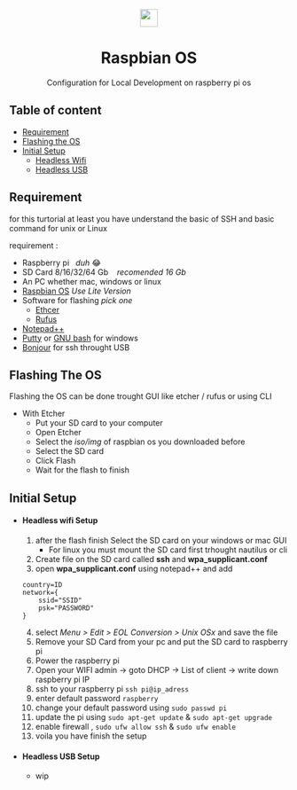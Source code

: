 <div align="center">
    <img width="32px" src="https://www.raspberrypi.org/app/uploads/2018/03/RPi-Logo-Reg-SCREEN.png">
    <h1 color="#c41949" font-size:32px">Raspbian OS</h1>
    <div>Configuration for Local Development on raspberry pi os</div>
</div>

## Table of content

- <a href="#Requirement">Requirement</a>
- <a href="#Flashing-The-Os">Flashing the OS</a>
- <a href="#Initial-Setup">Initial Setup</a>
    - <a href="#Headless-wifi-Setup">Headless Wifi</a>
    - <a href="#Headless-USB-Setup">Headless USB</a>


## Requirement

for this turtorial at least you have understand the basic of SSH and basic command for unix or Linux

requirement :
- Raspberry pi &nbsp;&nbsp;*duh* 😂
- SD Card 8/16/32/64 Gb &nbsp;&nbsp; *recomended 16 Gb*
- An PC whether mac, windows or linux
- [Raspbian OS](https://www.raspberrypi.org/downloads/raspberry-pi-os/) *Use Lite Version*
- Software for flashing *pick one*
    - [Ethcer](https://www.balena.io/etcher/)
    - [Rufus](https://rufus.ie/)
- [Notepad++](https://notepad-plus-plus.org/downloads/)
- [Putty](https://www.putty.org/) or [GNU bash](https://www.gnu.org/software/bash/) for windows
- [Bonjour](https://developer.apple.com/bonjour/) for ssh throught USB

## Flashing The OS
Flashing the OS can be done trought GUI like etcher / rufus or using CLI

- With Etcher
    - Put your SD card to your computer
    - Open Etcher
    - Select the *iso/img* of raspbian os you downloaded before
    - Select the SD card
    - Click Flash
    - Wait for the flash to finish

## Initial Setup
- #### Headless wifi Setup
    1. after the flash finish Select the SD card on your windows or mac GUI
        - For linux you must mount the SD card first trhought nautilus or cli
    2. Create file on the SD card called **ssh** and **wpa_supplicant.conf**
    3. open **wpa_supplicant.conf** using notepad++ and add
    ```config
    country=ID
    network={
        ssid="SSID"
        psk="PASSWORD"
    }
    ```
    4. select *Menu > Edit > EOL Conversion > Unix OSx* and save the file
    5. Remove your SD Card from your pc and put the SD card to raspberry pi
    6. Power the raspberry pi
    7. Open your WIFI admin -> goto DHCP -> List of client -> write down raspberry pi IP
    8. ssh to your raspberry pi `ssh pi@ip_adress`
    9. enter default password `raspberry`
    10. change your default password using `sudo passwd pi`
    11. update the pi using `sudo apt-get update` & `sudo apt-get upgrade`
    12. enable firewall , `sudo ufw allow ssh` & `sudo ufw enable`
    13. voila you have finish the setup
- #### Headless USB Setup
    - wip